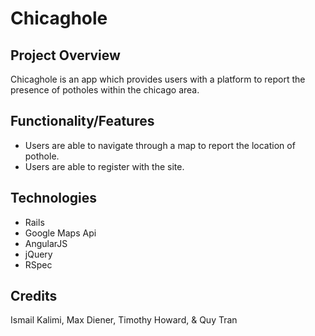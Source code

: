 Chicaghole
===============

Project Overview
---------------
Chicaghole is an app which provides users with a platform to report the presence of potholes within the chicago area.


Functionality/Features
---------------
- Users are able to navigate through a map to report the location of pothole.
- Users are able to register with the site.


Technologies
---------------
- Rails
- Google Maps Api
- AngularJS
- jQuery
- RSpec


Credits
---------------
Ismail Kalimi, Max Diener, Timothy Howard, & Quy Tran
